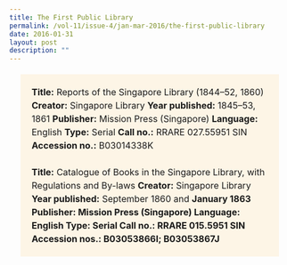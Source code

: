 ```yaml
---
title: The First Public Library
permalink: /vol-11/issue-4/jan-mar-2016/the-first-public-library
date: 2016-01-31
layout: post
description: ""
---
```

<span style="background-colour: #fdf5e6; padding: 20px; margin: 20px; background:#fdf5e6; display:block; font-size:1rem; line-height:1.5rem;"> 
	<b>Title:</b> Reports of the Singapore Library 
(1844–52, 1860)
<b>Creator:</b> Singapore Library
<b>Year published:</b> 1845–53, 1861
<b>Publisher:</b> Mission Press (Singapore)
<b>Language:</b> English
<b>Type:</b> Serial
<b>Call no.:</b> RRARE 027.55951 SIN
<b>Accession no.:</b> B03014338K
	<br><br>
<b>Title:</b> Catalogue of Books in the Singapore 
Library, with Regulations and By-laws
<b>Creator:</b> Singapore Library
<b>Year published:</b> September 1860 and 
<b>January 1863
<b>Publisher:</b> Mission Press (Singapore)
<b>Language</b>: English
<b>Type:</b> Serial
<b>Call no.:</b> RRARE 015.5951 SIN
<b>Accession nos.:</b> B03053866I; B03053867J
</span>
